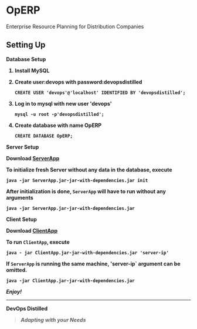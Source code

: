 OpERP
=====

Enterprise Resource Planning for Distribution Companies

Setting Up
----------

<b>Database Setup<b>


1. Install MySQL
2. Create user:devops with password:devopsdistilled

    `CREATE USER 'devops'@'localhost' IDENTIFIED BY 'devopsdistilled';`

3. Log in to mysql with new user 'devops'
    
    `mysql -u root -p'devopsdistilled';`
    
3. Create database with name OpERP
 
    `CREATE DATABASE OpERP;`


<b> Server Setup </b>

   Download [ServerApp](http://dl.bintray.com/thekojueffect/OpERP)
   
   To initialize fresh Server without any data in the database, execute
   
   `java -jar ServerApp.jar-jar-with-dependencies.jar init`
   
   After initialization is done, `ServerApp` will have to run without any arguments
   
   `java -jar ServerApp.jar-jar-with-dependencies.jar`
   
   
<b>Client Setup</b>
  
   Download [ClientApp](http://dl.bintray.com/thekojueffect/OpERP)
   
   To run `ClientApp`, execute
   
   `java - jar ClientApp.jar-jar-with-dependencies.jar 'server-ip'`
   
   If `ServerApp` is running the same machine, 'server-ip` argument can be omitted.
   
   `java -jar ClientApp.jar-jar-with-dependencies.jar`
   
   
<i>Enjoy!</i>   
   ____________________


<b>DevOps Distilled</b>


  > _Adapting with your Needs_
